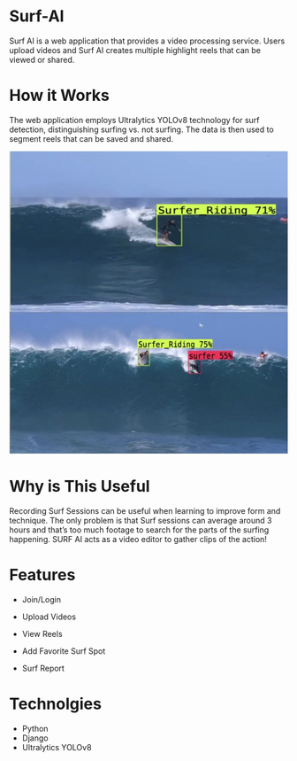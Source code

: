 # Surf-AI

Surf AI is a web application that provides a video processing service. Users upload videos and Surf AI creates multiple highlight reels that can be viewed or shared.  ​


# How it Works​

The web application employs Ultralytics YOLOv8 technology for surf detection, distinguishing surfing vs. not surfing. The data is then used to segment reels that can be saved and shared. 

![](yolov8-image.jpg)

# Why is This Useful​

Recording Surf Sessions can be useful when learning to improve form and technique. The only problem is that Surf sessions can average around 3 hours and that’s too much footage to search for the parts of the surfing happening. SURF AI acts as a video editor to gather clips of the action!

# Features​

* Join/Login​

* Upload Videos​

* View Reels​

* Add Favorite Surf Spot​

* Surf Report

# Technolgies

* Python
* Django
* Ultralytics YOLOv8
